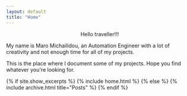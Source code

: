 ```yaml
---
layout: default
title: "Home"
---
```


<p align="center">
Hello traveller!!!

My name is Maro Michailidou, an Automation Engineer with a lot of creativity and not enough time for all of my projects. 

This is the place where I document some of my projects. Hope you find whatever you're looking for. 
</p>


{% if site.show_excerpts %}
  {% include home.html %}
{% else %}
  {% include archive.html title="Posts" %}
{% endif %}
